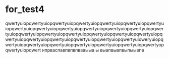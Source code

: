 # for_test4
qwertyuiopqwertyuiopqwertyuiopqwertyuiopqwertyuiopqwertyuiopqwertyuiopqwertyuiopqwertyuiopqwertyuiopqwertyuiopqwertyuiopqwertyuiopqwertyuiopqwertyuiopqwertyuiopqwertyuiopqwertyuiopqwertyuiopqwertyuiopqwertyuiopqwertyuiopqwertyuiopqwertyuiopqwertyuiopqwertyuioweryuiopqwertyuiopqwertyuiopqwertyuiopqwertyuiopqwertyuiopqwertyuiopqwertyopqwertyuiopqwert
ипрваспавпвпвпвваыыа
ы
выапвыапвыпыывпв
